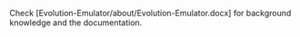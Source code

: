 Check [Evolution-Emulator/about/Evolution-Emulator.docx] for background knowledge and the documentation.
